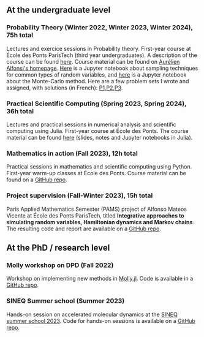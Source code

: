 ---
---

## At the undergraduate level

### Probability Theory (Winter 2022, Winter 2023, Winter 2024), 75h total
Lectures and exercice sessions in Probability theory.
First-year course at École des Ponts ParisTech (third year undergraduates). A description of the course can be found [here](http://gede.enpc.fr/programme/fiche.aspx?param=M%3a1PROB). Course material can be found on  [Aurélien Alfonsi's homepage](http://cermics.enpc.fr/~alfonsi/Proba1A.html). [Here]() is a Jupyter notebook about sampling techniques for common types of random variables, and [here](../teaching/tp_mc.ipynb) is a Jupyter notebook about the Monte-Carlo method.
Here are a few problem sets I wrote and assigned, with solutions (in French): [P1](../teaching/DM1.pdf),[P2](../teaching/DM2.pdf),[P3](../teaching/DM3.pdf).

### Practical Scientific Computing (Spring 2023, Spring 2024), 36h total
Lectures and practical sessions in numerical analysis and scientific computing using Julia.
First-year course at École des Ponts. The course material can be found [here](https://jfbarthelemy.github.io/Cours_ENPC_pratique_calcul_scientifique/) (slides, notes and Jupyter notebooks in Julia).

### Mathematics in action (Fall 2023), 12h total
Practical sessions in mathematics and scientific computing using Python.
First-year warm-up classes at École des Ponts. Course material can be found on a [GitHub repo](https://github.com/GabrielStoltz/MACT).

### Project supervision (Fall-Winter 2023), 15h total
Paris Applied Mathematics Semester (PAMS) project of Alfonso Mateos Vicente at École des Ponts ParisTech, titled **Integrative approaches to simulating random variables, Hamiltonian dynamics and Markov chains**. The resulting code and report are available on a [GitHub repo](https://github.com/AlffonsoMV/PAMSProject).

## At the PhD / research level

### Molly workshop on DPD (Fall 2022)
Workshop on implementing new methods in [Molly.jl](https://github.com/JuliaMolSim/Molly.jl). Code is available in a [GitHub repo](https://github.com/noeblassel/Molly_DPD_workshop).

### SINEQ Summer school (Summer 2023)
Hands-on session on accelerated molecular dynamics at the [SINEQ summer school 2023](https://sites.google.com/view/aleiac/anr-sineq/summer-school-mol-dyn-on-julia). Code for hands-on sessions is available on a [GitHub repo](https://github.com/noeblassel/SINEQSummerSchool2023).
